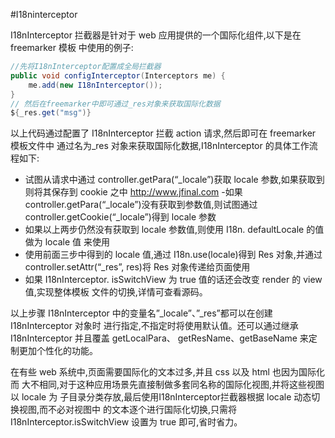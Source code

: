 #I18ninterceptor

I18nInterceptor 拦截器是针对于 web 应用提供的一个国际化组件,以下是在 freemarker 模板 中使用的例子:

```java
//先将I18nInterceptor配置成全局拦截器
public void configInterceptor(Interceptors me) {
    me.add(new I18nInterceptor());
}
// 然后在freemarker中即可通过_res对象来获取国际化数据
${_res.get("msg")}
```

以上代码通过配置了 I18nInterceptor 拦截 action 请求,然后即可在 freemarker 模板文件中 通过名为_res 对象来获取国际化数据,I18nInterceptor 的具体工作流程如下:

- 试图从请求中通过 controller.getPara(“_locale”)获取 locale 参数,如果获取到则将其保存到
cookie 之中
http://www.jfinal.com
-如果 controller.getPara(“_locale”)没有获取到参数值,则试图通过 controller.getCookie(“_locale”)得到 locale 参数
- 如果以上两步仍然没有获取到 locale 参数值,则使用 I18n. defaultLocale 的值做为 locale 值 来使用
- 使用前面三步中得到的 locale 值,通过 I18n.use(locale)得到 Res 对象,并通过 controller.setAttr(“_res”, res)将 Res 对象传递给页面使用
- 如果 I18nInterceptor. isSwitchView 为 true 值的话还会改变 render 的 view 值,实现整体模板 文件的切换,详情可查看源码。

以上步骤 I18nInterceptor 中的变量名”_locale”、”_res”都可以在创建 I18nInterceptor 对象时 进行指定,不指定时将使用默认值。还可以通过继承 I18nInterceptor 并且覆盖 getLocalPara、 getResName、getBaseName 来定制更加个性化的功能。

在有些 web 系统中,页面需要国际化的文本过多,并且 css 以及 html 也因为国际化而 大不相同,对于这种应用场景先直接制做多套同名称的国际化视图,并将这些视图以 locale 为 子目录分类存放,最后使用I18nInterceptor拦截器根据 locale 动态切换视图,而不必对视图中 的文本逐个进行国际化切换,只需将 I18nInterceptor.isSwitchView 设置为 true 即可,省时省力。
